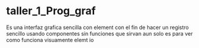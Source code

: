 # taller_1_Prog_graf

Es una interfaz grafica sencilla con element con el fin de hacer un registro sencillo
usando componentes sin funciones que sirvan aun solo es para ver como funciona visuamente elemt io
